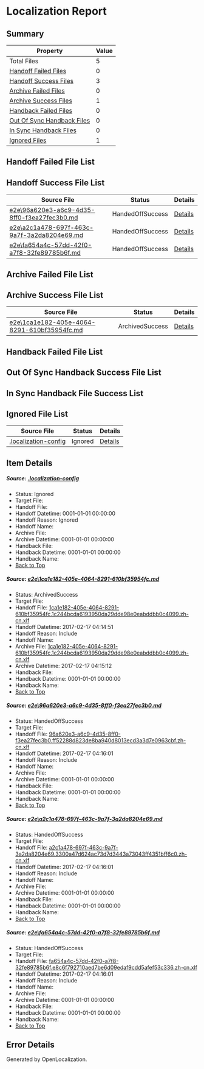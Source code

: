 # <a name='report-top'></a> Localization Report

## Summary
 Property | Value 
 -------- | ----- 
 Total Files | 5
[ Handoff Failed Files ](#handoff-failed-list)| 0
[ Handoff Success Files ](#handoff-success-list)| 3
[ Archive Failed Files ](#archive-failed-list)| 0
[ Archive Success Files ](#archive-success-list)| 1
[ Handback Failed Files ](#handback-failed-list)| 0
[ Out Of Sync Handback Files ](#outofsync-handback-success-list)| 0
[ In Sync Handback Files ](#insync-handback-success-list)| 0
[ Ignored Files ](#ignored-list)| 1

## <a name='handoff-failed-list'></a> Handoff Failed File List

## <a name='handoff-success-list'></a> Handoff Success File List
 Source File | Status | Details 
 ----------- | ------ | ------- 
 [e2e\96a620e3-a6c9-4d35-8ff0-f3ea27fec3b0.md](https://github.com/OpenLocalizationTestOrg/ol-test2/blob/3f4c2bcb60f6219ec88347ef277c4185f8123d68/e2e/96a620e3-a6c9-4d35-8ff0-f3ea27fec3b0.md) | HandedOffSuccess | [Details](#55752dd3f246ad6dfca3936553639050f6d0f3792)
 [e2e\a2c1a478-697f-463c-9a7f-3a2da8204e69.md](https://github.com/OpenLocalizationTestOrg/ol-test2/blob/35431f833189ca3ad724cb6003e951940e410ea9/e2e/a2c1a478-697f-463c-9a7f-3a2da8204e69.md) | HandedOffSuccess | [Details](#d6ce570102d53414a805e8f5577c9f13d9969ae93)
 [e2e\fa654a4c-57dd-42f0-a7f8-32fe89785b6f.md](https://github.com/OpenLocalizationTestOrg/ol-test2/blob/35431f833189ca3ad724cb6003e951940e410ea9/e2e/fa654a4c-57dd-42f0-a7f8-32fe89785b6f.md) | HandedOffSuccess | [Details](#07ce3570bfff5521a66b8d218af3ccf59d4d298d4)

## <a name='archive-failed-list'></a> Archive Failed File List

## <a name='archive-success-list'></a> Archive Success File List
 Source File | Status | Details 
 ----------- | ------ | ------- 
 [e2e\1ca1e182-405e-4064-8291-610bf35954fc.md](https://github.com/OpenLocalizationTestOrg/ol-test2/blob/27bd0fd6f49ddec64b3f803c364f4d2fd6b71984/e2e/1ca1e182-405e-4064-8291-610bf35954fc.md) | ArchivedSuccess | [Details](#0ba0b46c751a71c476cdf75d42b3e98e2047829d1)

## <a name='handback-failed-list'></a> Handback Failed File List

## <a name='outofsync-handback-success-list'></a> Out Of Sync Handback Success File List

## <a name='insync-handback-success-list'></a> In Sync Handback File Success List

## <a name='ignored-list'></a> Ignored File List
 Source File | Status | Details 
 ----------- | ------ | ------- 
 [.localization-config](https://github.com/OpenLocalizationTestOrg/ol-test2/blob/35431f833189ca3ad724cb6003e951940e410ea9/.localization-config) | Ignored | [Details](#cb0632cf59c1387fc1742bfb9fa3c47f87e2e5c90)

## Item Details
##### <a name='cb0632cf59c1387fc1742bfb9fa3c47f87e2e5c90'></a> Source: [.localization-config](https://github.com/OpenLocalizationTestOrg/ol-test2/blob/35431f833189ca3ad724cb6003e951940e410ea9/.localization-config)
* Status: Ignored
* Target File: 
* Handoff File: 
* Handoff Datetime: 0001-01-01 00:00:00
* Handoff Reason: Ignored
* Handoff Name: 
* Archive File: 
* Archive Datetime: 0001-01-01 00:00:00
* Handback File: 
* Handback Datetime: 0001-01-01 00:00:00
* Handback Name: 
* [Back to Top](#report-top)

##### <a name='0ba0b46c751a71c476cdf75d42b3e98e2047829d1'></a> Source: [e2e\1ca1e182-405e-4064-8291-610bf35954fc.md](https://github.com/OpenLocalizationTestOrg/ol-test2/blob/27bd0fd6f49ddec64b3f803c364f4d2fd6b71984/e2e/1ca1e182-405e-4064-8291-610bf35954fc.md)
* Status: ArchivedSuccess
* Target File: 
* Handoff File: [1ca1e182-405e-4064-8291-610bf35954fc.1c244bcda6193950da29dde98e0eabddbb0c4099.zh-cn.xlf](https://github.com/OpenLocalizationTestOrg/ol-test2-handoff/blob/0a268792196cd1262e08fe6f63b3a38b7010b5d3/ol-handoff/OpenLocalizationTestOrg/ol-test2-zhcn/ci/ht/1ca1e182-405e-4064-8291-610bf35954fc.1c244bcda6193950da29dde98e0eabddbb0c4099.zh-cn.xlf)
* Handoff Datetime: 2017-02-17 04:14:51
* Handoff Reason: Include
* Handoff Name: 
* Archive File: [1ca1e182-405e-4064-8291-610bf35954fc.1c244bcda6193950da29dde98e0eabddbb0c4099.zh-cn.xlf](https://github.com/OpenLocalizationTestOrg/ol-test2-handoff/blob/e490bd5f43401c90cf71c261be83bbe714add227/ol-archive/OpenLocalizationTestOrg/ol-test2-zhcn/ci/ht/1ca1e182-405e-4064-8291-610bf35954fc.1c244bcda6193950da29dde98e0eabddbb0c4099.zh-cn.xlf)
* Archive Datetime: 2017-02-17 04:15:12
* Handback File: 
* Handback Datetime: 0001-01-01 00:00:00
* Handback Name: 
* [Back to Top](#report-top)

##### <a name='55752dd3f246ad6dfca3936553639050f6d0f3792'></a> Source: [e2e\96a620e3-a6c9-4d35-8ff0-f3ea27fec3b0.md](https://github.com/OpenLocalizationTestOrg/ol-test2/blob/3f4c2bcb60f6219ec88347ef277c4185f8123d68/e2e/96a620e3-a6c9-4d35-8ff0-f3ea27fec3b0.md)
* Status: HandedOffSuccess
* Target File: 
* Handoff File: [96a620e3-a6c9-4d35-8ff0-f3ea27fec3b0.ff52288d823de8ba940d8013ecd3a3d7e0963cbf.zh-cn.xlf](https://github.com/OpenLocalizationTestOrg/ol-test2-handoff/blob/8aae42c467462f16a7102e790482422a2c2beb34/ol-handoff/OpenLocalizationTestOrg/ol-test2-zhcn/ci/96a620e3-a6c9-4d35-8ff0-f3ea27fec3b0.ff52288d823de8ba940d8013ecd3a3d7e0963cbf.zh-cn.xlf)
* Handoff Datetime: 2017-02-17 04:16:01
* Handoff Reason: Include
* Handoff Name: 
* Archive File: 
* Archive Datetime: 0001-01-01 00:00:00
* Handback File: 
* Handback Datetime: 0001-01-01 00:00:00
* Handback Name: 
* [Back to Top](#report-top)

##### <a name='d6ce570102d53414a805e8f5577c9f13d9969ae93'></a> Source: [e2e\a2c1a478-697f-463c-9a7f-3a2da8204e69.md](https://github.com/OpenLocalizationTestOrg/ol-test2/blob/35431f833189ca3ad724cb6003e951940e410ea9/e2e/a2c1a478-697f-463c-9a7f-3a2da8204e69.md)
* Status: HandedOffSuccess
* Target File: 
* Handoff File: [a2c1a478-697f-463c-9a7f-3a2da8204e69.3300a47d624ac73d7d3443a73043ff4351bff6c0.zh-cn.xlf](https://github.com/OpenLocalizationTestOrg/ol-test2-handoff/blob/8aae42c467462f16a7102e790482422a2c2beb34/ol-handoff/OpenLocalizationTestOrg/ol-test2-zhcn/ci/a2c1a478-697f-463c-9a7f-3a2da8204e69.3300a47d624ac73d7d3443a73043ff4351bff6c0.zh-cn.xlf)
* Handoff Datetime: 2017-02-17 04:16:01
* Handoff Reason: Include
* Handoff Name: 
* Archive File: 
* Archive Datetime: 0001-01-01 00:00:00
* Handback File: 
* Handback Datetime: 0001-01-01 00:00:00
* Handback Name: 
* [Back to Top](#report-top)

##### <a name='07ce3570bfff5521a66b8d218af3ccf59d4d298d4'></a> Source: [e2e\fa654a4c-57dd-42f0-a7f8-32fe89785b6f.md](https://github.com/OpenLocalizationTestOrg/ol-test2/blob/35431f833189ca3ad724cb6003e951940e410ea9/e2e/fa654a4c-57dd-42f0-a7f8-32fe89785b6f.md)
* Status: HandedOffSuccess
* Target File: 
* Handoff File: [fa654a4c-57dd-42f0-a7f8-32fe89785b6f.e8c6f792710aed7be6d09edaf9cdd5afef53c336.zh-cn.xlf](https://github.com/OpenLocalizationTestOrg/ol-test2-handoff/blob/8aae42c467462f16a7102e790482422a2c2beb34/ol-handoff/OpenLocalizationTestOrg/ol-test2-zhcn/ci/fa654a4c-57dd-42f0-a7f8-32fe89785b6f.e8c6f792710aed7be6d09edaf9cdd5afef53c336.zh-cn.xlf)
* Handoff Datetime: 2017-02-17 04:16:01
* Handoff Reason: Include
* Handoff Name: 
* Archive File: 
* Archive Datetime: 0001-01-01 00:00:00
* Handback File: 
* Handback Datetime: 0001-01-01 00:00:00
* Handback Name: 
* [Back to Top](#report-top)


## Error Details

Generated by OpenLocalization.
